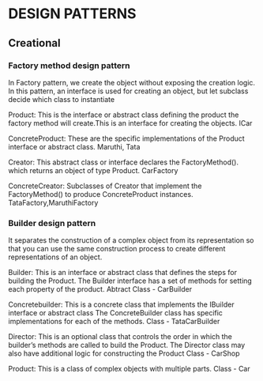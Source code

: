 # DESIGN PATTERNS
## Creational
### Factory method design pattern

In Factory pattern, we create the object without exposing the creation logic. In this pattern, an interface is used for creating an object,
but let subclass decide which class to instantiate

Product: This is the interface or abstract class defining the product the factory method will create.This is an interface for creating the objects.
ICar

ConcreteProduct: These are the specific implementations of the Product interface or abstract class.
Maruthi, Tata

Creator: This abstract class or interface declares the FactoryMethod().
which returns an object of type Product.
CarFactory

ConcreteCreator:  Subclasses of Creator that implement the FactoryMethod() to produce ConcreteProduct instances.
TataFactory,MaruthiFactory

### Builder design pattern

It separates the construction of a complex object from its representation so that you can use the same 
construction process to create different representations of an object.

Builder:
This is an interface or abstract class that defines the steps for building the Product. 
The Builder interface has a set of methods for setting each property of the product.
Abtract Class - CarBuilder

Concretebuilder:
This is a concrete class that implements the IBuilder interface or abstract class 
The ConcreteBuilder class has specific implementations for each of the methods.
Class - TataCarBuilder


Director:
This is an optional class that controls the order in which the builder’s methods are called to build the Product. 
The Director class may also have additional logic for constructing the Product
Class - CarShop


Product:
This is a class of complex objects with multiple parts.
Class - Car
